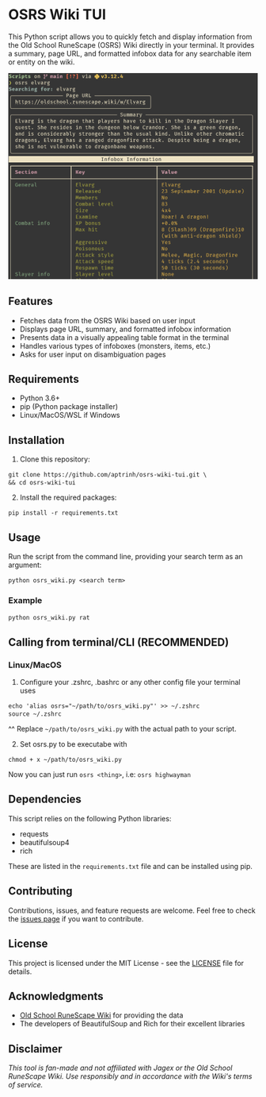 # OSRS Wiki TUI

This Python script allows you to quickly fetch and display information from the Old School RuneScape (OSRS) Wiki directly in your terminal. It provides a summary, page URL, and formatted infobox data for any searchable item or entity on the wiki.

![Screenshot](image.png)

## Features

- Fetches data from the OSRS Wiki based on user input
- Displays page URL, summary, and formatted infobox information
- Presents data in a visually appealing table format in the terminal
- Handles various types of infoboxes (monsters, items, etc.)
- Asks for user input on disambiguation pages

## Requirements

- Python 3.6+
- pip (Python package installer)
- Linux/MacOS/WSL if Windows

## Installation

1. Clone this repository:
```
git clone https://github.com/aptrinh/osrs-wiki-tui.git \
&& cd osrs-wiki-tui

```
2. Install the required packages:
```
pip install -r requirements.txt
```
## Usage

Run the script from the command line, providing your search term as an argument:
```
python osrs_wiki.py <search term>
```
### Example
```
python osrs_wiki.py rat
```
## Calling from terminal/CLI (RECOMMENDED)
### Linux/MacOS
1. Configure your .zshrc, .bashrc or any other config file your terminal uses 
```
echo 'alias osrs="~/path/to/osrs_wiki.py"' >> ~/.zshrc
source ~/.zshrc
```
^^ Replace `~/path/to/osrs_wiki.py` with the actual path to your script.

2. Set osrs.py to be executabe with
```
chmod + x ~/path/to/osrs_wiki.py
```

Now you can just run `osrs <thing>`, i.e: `osrs highwayman`

## Dependencies

This script relies on the following Python libraries:
- requests
- beautifulsoup4
- rich

These are listed in the `requirements.txt` file and can be installed using pip.

## Contributing

Contributions, issues, and feature requests are welcome. Feel free to check the [issues page](https://github.com/aptrinh/osrs-wiki-tui/issues) if you want to contribute.

## License

This project is licensed under the MIT License - see the [LICENSE](LICENSE) file for details.

## Acknowledgments

- [Old School RuneScape Wiki](https://osrs.wiki) for providing the data
- The developers of BeautifulSoup and Rich for their excellent libraries

## Disclaimer

*This tool is fan-made and not affiliated with Jagex or the Old School RuneScape Wiki. Use responsibly and in accordance with the Wiki's terms of service.*